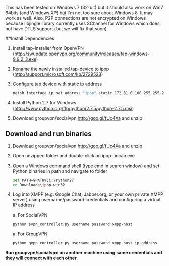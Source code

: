 This has been tested on Windows 7 (32-bit) but it should also work on Win7 64bits (and Windows XP) but I'm not too sure about Windows 8. It may work as well. Also, P2P connections are not encrypted on Windows because libjingle library currently uses SChannel for Windows which does not have DTLS support (but we will fix that soon).

##Install Dependencies

1.  Install tap-installer from OpenVPN (http://swupdate.openvpn.org/community/releases/tap-windows-9.9.2_3.exe)

2.  Rename the newly installed tap-device to ipop (http://support.microsoft.com/kb/2729523)

3.  Configure tap device with static ip address

    ```bash
    netsh interface ip set address "ipop" static 172.31.0.100 255.255.255.0
    ```

4.  Install Python 2.7 for Windows (http://www.python.org/ftp/python/2.7.5/python-2.7.5.msi)

5.  Download groupvpn/socialvpn http://goo.gl/fUc4Xa and unzip

## Download and run binaries

1.  Download groupvpn/socialvpn http://goo.gl/fUc4Xa and unzip

2.  Open unzipped folder and double-click on ipop-tincan.exe

3.  Open a Windows command shell (type cmd in search window) and set Python binaries in path and navigate to folder

    ```bash
    set PATH=%PATH%;C:\Python27
    cd Downloads\ipop-win32
    ```

3.  Log into XMPP (e.g. Google Chat, Jabber.org, or your own private XMPP server) using username/password credentials and configuring a virtual IP address

    a.   For SocialVPN

    ```bash
    python svpn_controller.py username password xmpp-host
    ```

    a.   For GroupVPN

    ```bash
    python gvpn_controller.py username password xmpp-host ip-address
    ```


**Run groupvpn/socialvpn on another machine using same credentials and they will connect
with each other.**